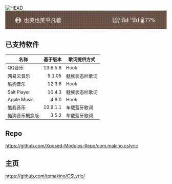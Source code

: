 ![HEAD](https://socialify.git.ci/tomakino/CSLyric/image?description=1&descriptionEditable=%E4%B8%80%E4%B8%AA%E5%9C%A8%E7%8A%B6%E6%80%81%E6%A0%8F%E6%98%BE%E7%A4%BA%E6%AD%8C%E8%AF%8D%E7%9A%84Xposed%E6%A8%A1%E5%9D%97&font=Jost&language=1&name=1&owner=1&stargazers=1&theme=Auto)
![图片](demo.png)

## 已支持软件
| 名称          |     基于版本 | 歌词提供方式  |
|-------------|---------:|---------|
| QQ音乐        | 13.6.5.8 | Hook    |
| 网易云音乐       |   9.1.05 | 魅族状态栏歌词 |
| 酷狗音乐        |   12.3.6 | Hook    |
| Salt Player |   10.4.3 | 魅族状态栏歌词 |
| Apple Music |    4.8.0 | Hook    |
| 酷我音乐        | 10.9.1.1 | 车载蓝牙歌词  |
| 酷狗音乐概念版     |    3.5.2 | 车载蓝牙歌词  |

## Repo
https://github.com/Xposed-Modules-Repo/com.makino.cslyric

## 主页
https://github.com/tomakino/CSLyric/
